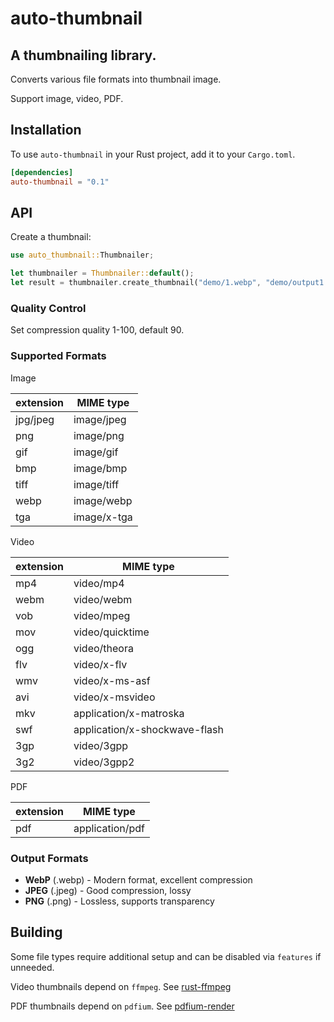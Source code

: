# auto-thumbnail

## A thumbnailing library.

Converts various file formats into thumbnail image.

Support image, video, PDF.

## Installation

To use `auto-thumbnail` in your Rust project, add it to your `Cargo.toml`.

```toml
[dependencies]
auto-thumbnail = "0.1"
```

## API

Create a thumbnail:

```rust
use auto_thumbnail::Thumbnailer;

let thumbnailer = Thumbnailer::default();
let result = thumbnailer.create_thumbnail("demo/1.webp", "demo/output1.webp");
```

### Quality Control

Set compression quality 1-100, default 90.

### Supported Formats

Image

| extension | MIME type   |
| --------- | ----------- |
| jpg/jpeg  | image/jpeg  |
| png       | image/png   |
| gif       | image/gif   |
| bmp       | image/bmp   |
| tiff      | image/tiff  |
| webp      | image/webp  |
| tga       | image/x-tga |

Video

| extension | MIME type                     |
| --------- | ----------------------------- |
| mp4       | video/mp4                     |
| webm      | video/webm                    |
| vob       | video/mpeg                    |
| mov       | video/quicktime               |
| ogg       | video/theora                  |
| flv       | video/x-flv                   |
| wmv       | video/x-ms-asf                |
| avi       | video/x-msvideo               |
| mkv       | application/x-matroska        |
| swf       | application/x-shockwave-flash |
| 3gp       | video/3gpp                    |
| 3g2       | video/3gpp2                   |

PDF

| extension | MIME type       |
| --------- | --------------- |
| pdf       | application/pdf |

### Output Formats

- **WebP** (.webp) - Modern format, excellent compression
- **JPEG** (.jpeg) - Good compression, lossy
- **PNG** (.png) - Lossless, supports transparency

## Building

Some file types require additional setup and can be disabled via `features` if unneeded.

Video thumbnails depend on `ffmpeg`. See [rust-ffmpeg](https://github.com/zmwangx/rust-ffmpeg/wiki/Notes-on-building)

PDF thumbnails depend on `pdfium`. See [pdfium-render](https://github.com/ajrcarey/pdfium-render?#dynamic-linking)
